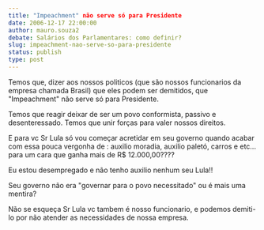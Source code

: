 ```yaml
---
title: "Impeachment" não serve só para Presidente
date: 2006-12-17 22:00:00
author: mauro.souza2
debate: Salários dos Parlamentares: como definir?
slug: impeachment-nao-serve-so-para-presidente
status: publish 
type: post
---
```


Temos que, dizer aos nossos politicos (que são nossos funcionarios da empresa chamada Brasil) que eles podem ser demitidos, que "Impeachment" não serve só para Presidente.  

Temos que reagir deixar de ser um povo conformista, passivo e desenteressado. Temos que unir forças para valer nossos direitos.  

E para vc Sr Lula só vou começar acretidar em seu governo quando acabar com essa pouca vergonha de : auxilio moradia, auxilio paletó, carros e etc... para um cara que ganha mais de R$ 12.000,00????  

Eu estou desempregado e não tenho auxilio nenhum seu Lula!!  

Seu governo não era "governar para o povo necessitado" ou é mais uma mentira?  

Não se esqueça Sr Lula vc tambem é nosso funcionario, e podemos demiti-lo por não atender as necessidades de nossa empresa.  

  

  

  

  

